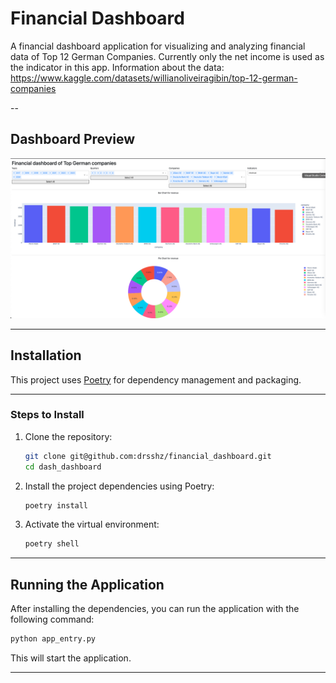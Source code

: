 
# Financial Dashboard

A financial dashboard application for visualizing and analyzing financial data of Top 12 German Companies. Currently only the net income is used as the indicator in this app. Information about the data: https://www.kaggle.com/datasets/willianoliveiragibin/top-12-german-companies

--
## Dashboard Preview

![Financial Dashboard](ui.jpg)

---

## Installation

This project uses [Poetry](https://python-poetry.org/) for dependency management and packaging.

---

### Steps to Install

1. Clone the repository:
   ```bash
   git clone git@github.com:drsshz/financial_dashboard.git
   cd dash_dashboard
   ```

2. Install the project dependencies using Poetry:
   ```bash
   poetry install
   ```

3. Activate the virtual environment:
   ```bash
   poetry shell
   ```

---

## Running the Application

After installing the dependencies, you can run the application with the following command:

```bash
python app_entry.py
```

This will start the application.

---


